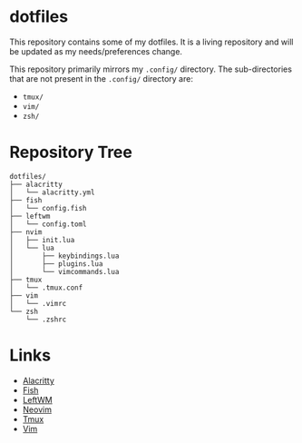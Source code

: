 # dotfiles

This repository contains some of my dotfiles. It is a living repository and will be updated as my needs/preferences change.

This repository primarily mirrors my `.config/` directory. The sub-directories that are not present in the `.config/` directory are:

- `tmux/`
- `vim/`
- `zsh/`

# Repository Tree

```
dotfiles/
├── alacritty
│   └── alacritty.yml
├── fish
│   └── config.fish
├── leftwm
│   └── config.toml
├── nvim
│   ├── init.lua
│   └── lua
│       ├── keybindings.lua
│       ├── plugins.lua
│       └── vimcommands.lua
├── tmux
│   └── .tmux.conf
├── vim
│   └── .vimrc
└── zsh
    └── .zshrc
```

# Links

- [Alacritty][Alacritty]
- [Fish][Fish]
- [LeftWM][LeftWM]
- [Neovim][Neovim]
- [Tmux][Tmux]
- [Vim][Vim]

<!-- LINKS -->

[Alacritty]: https://github.com/alacritty/alacritty
[Fish]: https://fishshell.com/
[LeftWM]: https://github.com/leftwm/leftwm
[Neovim]: https://neovim.io/
[Tmux]: https://github.com/tmux/tmux
[Vim]: https://www.vim.org/
